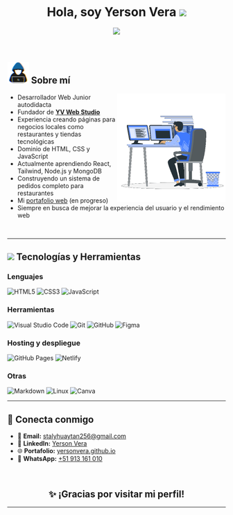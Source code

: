 <h1 align="center"><b>Hola, soy Yerson Vera</b> <img src="https://media.giphy.com/media/hvRJCLFzcasrR4ia7z/giphy.gif" width="35"></h1>

<p align="center">
  <a href="https://github.com/DenverCoder1/readme-typing-svg"><img src="https://readme-typing-svg.herokuapp.com?font=Fira+Code&size=24&duration=2000&pause=1000&color=00FFFF&center=true&vCenter=true&width=600&height=100&lines=Desarrollador+Web+Junior;Apasionado+por+el+Frontend+y+la+experiencia+UX/UI;Fundador+de+YV+Web+Studio;Siempre+aprendiendo+y+creando..."></a>
</p>

<br>

## <picture><img src="https://github.com/0xAbdulKhalid/0xAbdulKhalid/raw/main/assets/mdImages/about_me.gif" width=50px></picture> **Sobre mí**

<picture><img align="right" src="https://github.com/0xAbdulKhalid/0xAbdulKhalid/raw/main/assets/mdImages/Right_Side.gif" width=250px></picture>

- Desarrollador Web Junior autodidacta  
- Fundador de **[YV Web Studio](#)**  
- Experiencia creando páginas para negocios locales como restaurantes y tiendas tecnológicas  
- Dominio de HTML, CSS y JavaScript  
- Actualmente aprendiendo React, Tailwind, Node.js y MongoDB  
- Construyendo un sistema de pedidos completo para restaurantes  
- Mi [portafolio web](https://yersonvera.github.io) (en progreso)  
- Siempre en busca de mejorar la experiencia del usuario y el rendimiento web

<br>

---

## <img src="https://media2.giphy.com/media/QssGEmpkyEOhBCb7e1/giphy.gif" width="25"> **Tecnologías y Herramientas**

<p align="center">

### Lenguajes
![HTML5](https://img.shields.io/badge/HTML5-%23E34F26.svg?style=for-the-badge&logo=html5&logoColor=white)
![CSS3](https://img.shields.io/badge/CSS3-%231572B6.svg?style=for-the-badge&logo=css3&logoColor=white)
![JavaScript](https://img.shields.io/badge/JavaScript-%23F7DF1E.svg?style=for-the-badge&logo=javascript&logoColor=black)

### Herramientas
![Visual Studio Code](https://img.shields.io/badge/VS%20Code-0078d7.svg?style=for-the-badge&logo=visual-studio-code&logoColor=white)
![Git](https://img.shields.io/badge/Git-F05033?style=for-the-badge&logo=git&logoColor=white)
![GitHub](https://img.shields.io/badge/GitHub-181717?style=for-the-badge&logo=github&logoColor=white)
![Figma](https://img.shields.io/badge/Figma-F24E1E?style=for-the-badge&logo=figma&logoColor=white)

### Hosting y despliegue
![GitHub Pages](https://img.shields.io/badge/GitHub%20Pages-327FC7?style=for-the-badge&logo=github&logoColor=white)
![Netlify](https://img.shields.io/badge/Netlify-00C7B7?style=for-the-badge&logo=netlify&logoColor=white)

### Otras
![Markdown](https://img.shields.io/badge/Markdown-000000.svg?style=for-the-badge&logo=markdown&logoColor=white)
![Linux](https://img.shields.io/badge/Linux-FCC624?style=for-the-badge&logo=linux&logoColor=black)
![Canva](https://img.shields.io/badge/Canva-00C4CC?style=for-the-badge&logo=canva&logoColor=white)

</p>

---

## 🤝 **Conecta conmigo**

<div align="left">

- 📧 **Email:** [stalyhuaytan256@gmail.com](mailto:stalyhuaytan256@gmail.com)  
- 💼 **LinkedIn:** [Yerson Vera](https://www.linkedin.com/in/yerson-vera-901126272)  
- 🌐 **Portafolio:** [yersonvera.github.io](https://yersonvera.github.io)  
- 💬 **WhatsApp:** [+51 913 161 010](https://wa.me/51913161010)

</div>

<br>

<div align="center">

## ✨ ¡Gracias por visitar mi perfil!

</div>

---

</br>
</br>
